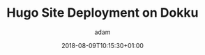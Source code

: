---
author: adam
coverimage:
date: 2018-08-09T10:15:30+01:00
description:
draft: true
month: "2018/08"
tags: 
- devops
- hugo
- dokku
- docker
title: "Hugo Site Deployment on Dokku"
year: "2018"
---